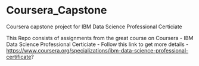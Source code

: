 # Coursera_Capstone
Coursera capstone project for IBM Data Science Professional Certiciate

This Repo consists of assignments from the great course on Coursera - IBM Data Science Professional Certiciate -
 Follow this link to get more details - https://www.coursera.org/specializations/ibm-data-science-professional-certificate?
